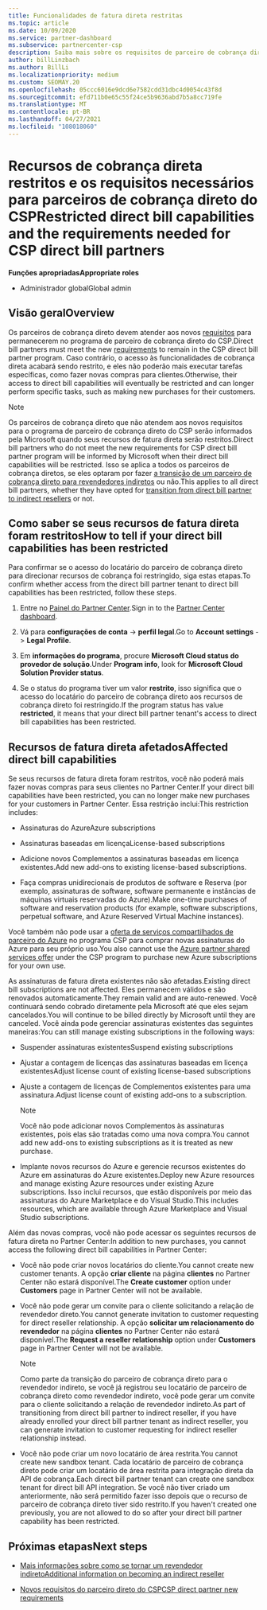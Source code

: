 ```yaml
---
title: Funcionalidades de fatura direta restritas
ms.topic: article
ms.date: 10/09/2020
ms.service: partner-dashboard
ms.subservice: partnercenter-csp
description: Saiba mais sobre os requisitos de parceiro de cobrança direto do CSP e o que fazer para evitar que os recursos sejam restritos. Descubra se seus recursos foram restritos.
author: billLinzbach
ms.author: BillLi
ms.localizationpriority: medium
ms.custom: SEOMAY.20
ms.openlocfilehash: 05ccc6016e9dcd6e7582cdd31dbc4d0054c43f8d
ms.sourcegitcommit: efd711b0e65c55f24ce5b9636abd7b5a8cc719fe
ms.translationtype: MT
ms.contentlocale: pt-BR
ms.lasthandoff: 04/27/2021
ms.locfileid: "108018060"
---
```

# <a name="restricted-direct-bill-capabilities-and-the-requirements-needed-for-csp-direct-bill-partners"></a><span data-ttu-id="fe77e-104">Recursos de cobrança direta restritos e os requisitos necessários para parceiros de cobrança direto do CSP</span><span class="sxs-lookup"><span data-stu-id="fe77e-104">Restricted direct bill capabilities and the requirements needed for CSP direct bill partners</span></span>

<span data-ttu-id="fe77e-105">**Funções apropriadas**</span><span class="sxs-lookup"><span data-stu-id="fe77e-105">**Appropriate roles**</span></span>

- <span data-ttu-id="fe77e-106">Administrador global</span><span class="sxs-lookup"><span data-stu-id="fe77e-106">Global admin</span></span>

## <a name="overview"></a><span data-ttu-id="fe77e-107">Visão geral</span><span class="sxs-lookup"><span data-stu-id="fe77e-107">Overview</span></span>

<span data-ttu-id="fe77e-108">Os parceiros de cobrança direto devem atender aos novos [requisitos](direct-partner-new-requirements.md) para permanecerem no programa de parceiro de cobrança direto do CSP.</span><span class="sxs-lookup"><span data-stu-id="fe77e-108">Direct bill partners must meet the new [requirements](direct-partner-new-requirements.md) to remain in the CSP direct bill partner program.</span></span> <span data-ttu-id="fe77e-109">Caso contrário, o acesso às funcionalidades de cobrança direta acabará sendo restrito, e eles não poderão mais executar tarefas específicas, como fazer novas compras para clientes.</span><span class="sxs-lookup"><span data-stu-id="fe77e-109">Otherwise, their access to direct bill capabilities will eventually be restricted and can longer perform specific tasks, such as making new purchases for their customers.</span></span>

> [!Note]
> <span data-ttu-id="fe77e-110">Os parceiros de cobrança direto que não atendem aos novos requisitos para o programa de parceiro de cobrança direto do CSP serão informados pela Microsoft quando seus recursos de fatura direta serão restritos.</span><span class="sxs-lookup"><span data-stu-id="fe77e-110">Direct bill partners who do not meet the new requirements for CSP direct bill partner program will be informed by Microsoft when their direct bill capabilities will be restricted.</span></span> <span data-ttu-id="fe77e-111">Isso se aplica a todos os parceiros de cobrança diretos, se eles optaram por fazer [a transição de um parceiro de cobrança direto para revendedores indiretos](transition-direct-to-indirect.md) ou não.</span><span class="sxs-lookup"><span data-stu-id="fe77e-111">This applies to all direct bill partners, whether they have opted for [transition from direct bill partner to indirect resellers](transition-direct-to-indirect.md) or not.</span></span>  

## <a name="how-to-tell-if-your-direct-bill-capabilities-has-been-restricted"></a><span data-ttu-id="fe77e-112">Como saber se seus recursos de fatura direta foram restritos</span><span class="sxs-lookup"><span data-stu-id="fe77e-112">How to tell if your direct bill capabilities has been restricted</span></span>

<span data-ttu-id="fe77e-113">Para confirmar se o acesso do locatário do parceiro de cobrança direto para direcionar recursos de cobrança foi restringido, siga estas etapas.</span><span class="sxs-lookup"><span data-stu-id="fe77e-113">To confirm whether access from the direct bill partner tenant to direct bill capabilities has been restricted, follow these steps.</span></span>

1. <span data-ttu-id="fe77e-114">Entre no [Painel do Partner Center](https://partner.microsoft.com/dashboard).</span><span class="sxs-lookup"><span data-stu-id="fe77e-114">Sign in to the [Partner Center dashboard](https://partner.microsoft.com/dashboard).</span></span>

2. <span data-ttu-id="fe77e-115">Vá para **configurações de conta**  ->  **perfil legal**.</span><span class="sxs-lookup"><span data-stu-id="fe77e-115">Go to **Account settings** -> **Legal Profile**.</span></span>

3. <span data-ttu-id="fe77e-116">Em **informações do programa**, procure **Microsoft Cloud status do provedor de solução**.</span><span class="sxs-lookup"><span data-stu-id="fe77e-116">Under **Program info**, look for **Microsoft Cloud Solution Provider status**.</span></span>

4. <span data-ttu-id="fe77e-117">Se o status do programa tiver um valor **restrito**, isso significa que o acesso do locatário do parceiro de cobrança direto aos recursos de cobrança direto foi restringido.</span><span class="sxs-lookup"><span data-stu-id="fe77e-117">If the program status has value **restricted**, it means that your direct bill partner tenant's access to direct bill capabilities has been restricted.</span></span>

## <a name="affected-direct-bill-capabilities"></a><span data-ttu-id="fe77e-118">Recursos de fatura direta afetados</span><span class="sxs-lookup"><span data-stu-id="fe77e-118">Affected direct bill capabilities</span></span>

<span data-ttu-id="fe77e-119">Se seus recursos de fatura direta foram restritos, você não poderá mais fazer novas compras para seus clientes no Partner Center.</span><span class="sxs-lookup"><span data-stu-id="fe77e-119">If your direct bill capabilities have been restricted, you can no longer make new purchases for your customers in Partner Center.</span></span> <span data-ttu-id="fe77e-120">Essa restrição inclui:</span><span class="sxs-lookup"><span data-stu-id="fe77e-120">This restriction includes:</span></span>

- <span data-ttu-id="fe77e-121">Assinaturas do Azure</span><span class="sxs-lookup"><span data-stu-id="fe77e-121">Azure subscriptions</span></span>

- <span data-ttu-id="fe77e-122">Assinaturas baseadas em licença</span><span class="sxs-lookup"><span data-stu-id="fe77e-122">License-based subscriptions</span></span>

- <span data-ttu-id="fe77e-123">Adicione novos Complementos a assinaturas baseadas em licença existentes.</span><span class="sxs-lookup"><span data-stu-id="fe77e-123">Add new add-ons to existing license-based subscriptions.</span></span>

- <span data-ttu-id="fe77e-124">Faça compras unidirecionais de produtos de software e Reserva (por exemplo, assinaturas de software, software permanente e instâncias de máquinas virtuais reservadas do Azure).</span><span class="sxs-lookup"><span data-stu-id="fe77e-124">Make one-time purchases of software and reservation products (for example, software subscriptions, perpetual software, and Azure Reserved Virtual Machine instances).</span></span>

<span data-ttu-id="fe77e-125">Você também não pode usar a [oferta de serviços compartilhados de parceiro do Azure](shared-services.md) no programa CSP para comprar novas assinaturas do Azure para seu próprio uso.</span><span class="sxs-lookup"><span data-stu-id="fe77e-125">You also cannot use the [Azure partner shared services offer](shared-services.md) under the CSP program to purchase new Azure subscriptions for your own use.</span></span>

<span data-ttu-id="fe77e-126">As assinaturas de fatura direta existentes não são afetadas.</span><span class="sxs-lookup"><span data-stu-id="fe77e-126">Existing direct bill subscriptions are not affected.</span></span> <span data-ttu-id="fe77e-127">Eles permanecem válidos e são renovados automaticamente.</span><span class="sxs-lookup"><span data-stu-id="fe77e-127">They remain valid and are auto-renewed.</span></span> <span data-ttu-id="fe77e-128">Você continuará sendo cobrado diretamente pela Microsoft até que eles sejam cancelados.</span><span class="sxs-lookup"><span data-stu-id="fe77e-128">You will continue to be billed directly by Microsoft until they are canceled.</span></span> <span data-ttu-id="fe77e-129">Você ainda pode gerenciar assinaturas existentes das seguintes maneiras:</span><span class="sxs-lookup"><span data-stu-id="fe77e-129">You can still manage existing subscriptions in the following ways:</span></span>

- <span data-ttu-id="fe77e-130">Suspender assinaturas existentes</span><span class="sxs-lookup"><span data-stu-id="fe77e-130">Suspend existing subscriptions</span></span>

- <span data-ttu-id="fe77e-131">Ajustar a contagem de licenças das assinaturas baseadas em licença existentes</span><span class="sxs-lookup"><span data-stu-id="fe77e-131">Adjust license count of existing license-based subscriptions</span></span>

- <span data-ttu-id="fe77e-132">Ajuste a contagem de licenças de Complementos existentes para uma assinatura.</span><span class="sxs-lookup"><span data-stu-id="fe77e-132">Adjust license count of existing add-ons to a subscription.</span></span> 

    >[!Note]
    ><span data-ttu-id="fe77e-133">Você não pode adicionar novos Complementos às assinaturas existentes, pois elas são tratadas como uma nova compra.</span><span class="sxs-lookup"><span data-stu-id="fe77e-133">You cannot add new add-ons to existing subscriptions as it is treated as new purchase.</span></span>

- <span data-ttu-id="fe77e-134">Implante novos recursos do Azure e gerencie recursos existentes do Azure em assinaturas do Azure existentes.</span><span class="sxs-lookup"><span data-stu-id="fe77e-134">Deploy new Azure resources and manage existing Azure resources under existing Azure subscriptions.</span></span> <span data-ttu-id="fe77e-135">Isso inclui recursos, que estão disponíveis por meio das assinaturas do Azure Marketplace e do Visual Studio.</span><span class="sxs-lookup"><span data-stu-id="fe77e-135">This includes resources, which are available through Azure Marketplace and Visual Studio subscriptions.</span></span>

<span data-ttu-id="fe77e-136">Além das novas compras, você não pode acessar os seguintes recursos de fatura direta no Partner Center:</span><span class="sxs-lookup"><span data-stu-id="fe77e-136">In addition to new purchases, you cannot access the following direct bill capabilities in Partner Center:</span></span>

- <span data-ttu-id="fe77e-137">Você não pode criar novos locatários do cliente.</span><span class="sxs-lookup"><span data-stu-id="fe77e-137">You cannot create new customer tenants.</span></span> <span data-ttu-id="fe77e-138">A opção **criar cliente** na página **clientes** no Partner Center não estará disponível.</span><span class="sxs-lookup"><span data-stu-id="fe77e-138">The **Create customer** option under **Customers** page in Partner Center will not be available.</span></span>

- <span data-ttu-id="fe77e-139">Você não pode gerar um convite para o cliente solicitando a relação de revendedor direto.</span><span class="sxs-lookup"><span data-stu-id="fe77e-139">You cannot generate invitation to customer requesting for direct reseller relationship.</span></span> <span data-ttu-id="fe77e-140">A opção **solicitar um relacionamento do revendedor** na página **clientes** no Partner Center não estará disponível.</span><span class="sxs-lookup"><span data-stu-id="fe77e-140">The **Request a reseller relationship** option under **Customers** page in Partner Center will not be available.</span></span>

    >[!NOTE]
    ><span data-ttu-id="fe77e-141">Como parte da transição do parceiro de cobrança direto para o revendedor indireto, se você já registrou seu locatário de parceiro de cobrança direto como revendedor indireto, você pode gerar um convite para o cliente solicitando a relação de revendedor indireto.</span><span class="sxs-lookup"><span data-stu-id="fe77e-141">As part of transitioning from direct bill partner to indirect reseller, if you have already enrolled your direct bill partner tenant as indirect reseller, you can generate invitation to customer requesting for indirect reseller relationship instead.</span></span>

- <span data-ttu-id="fe77e-142">Você não pode criar um novo locatário de área restrita.</span><span class="sxs-lookup"><span data-stu-id="fe77e-142">You cannot create new sandbox tenant.</span></span> <span data-ttu-id="fe77e-143">Cada locatário de parceiro de cobrança direto pode criar um locatário de área restrita para integração direta da API de cobrança.</span><span class="sxs-lookup"><span data-stu-id="fe77e-143">Each direct bill partner tenant can create one sandbox tenant for direct bill API integration.</span></span> <span data-ttu-id="fe77e-144">Se você não tiver criado um anteriormente, não será permitido fazer isso depois que o recurso de parceiro de cobrança direto tiver sido restrito.</span><span class="sxs-lookup"><span data-stu-id="fe77e-144">If you haven't created one previously, you are not allowed to do so after your direct bill partner capability has been restricted.</span></span>  

## <a name="next-steps"></a><span data-ttu-id="fe77e-145">Próximas etapas</span><span class="sxs-lookup"><span data-stu-id="fe77e-145">Next steps</span></span>

- [<span data-ttu-id="fe77e-146">Mais informações sobre como se tornar um revendedor indireto</span><span class="sxs-lookup"><span data-stu-id="fe77e-146">Additional information on becoming an indirect reseller</span></span>](https://assetsprod.microsoft.com/csp-directbill-to-indirect-transition.pdf)

- [<span data-ttu-id="fe77e-147">Novos requisitos do parceiro direto do CSP</span><span class="sxs-lookup"><span data-stu-id="fe77e-147">CSP direct partner new requirements</span></span>](direct-partner-new-requirements.md)
